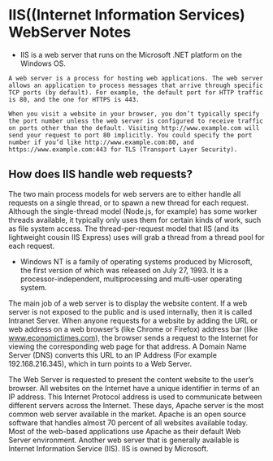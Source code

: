 # IIS((Internet Information Services) WebServer Notes

- IIS is a web server that runs on the Microsoft .NET platform on the Windows OS.

```
A web server is a process for hosting web applications. The web server allows an application to process messages that arrive through specific TCP ports (by default). For example, the default port for HTTP traffic is 80, and the one for HTTPS is 443.

When you visit a website in your browser, you don’t typically specify the port number unless the web server is configured to receive traffic on ports other than the default. Visiting http://www.example.com will send your request to port 80 implicitly. You could specify the port number if you’d like http://www.example.com:80, and https://www.example.com:443 for TLS (Transport Layer Security).
```
## How does IIS handle web requests?
The two main process models for web servers are to either handle all requests on a single thread, or to spawn a new thread for each request. Although the single-thread model (Node.js, for example) has some worker threads available, it typically only uses them for certain kinds of work, such as file system access. The thread-per-request model that IIS (and its lightweight cousin IIS Express) uses will grab a thread from a thread pool for each request.

- Windows NT is a family of operating systems produced by Microsoft, the first version of which was released on July 27, 1993. It is a processor-independent, multiprocessing and multi-user operating system.

The main job of a web server is to display the website content. If a web server is not exposed to the public and is used internally, then it is called Intranet Server. When anyone requests for a website by adding the URL or web address on a web browser’s (like Chrome or Firefox) address bar (like www.economictimes.com), the browser sends a request to the Internet for viewing the corresponding web page for that address. A Domain Name Server (DNS) converts this URL to an IP Address (For example 192.168.216.345), which in turn points to a Web Server. 

The Web Server is requested to present the content website to the user’s browser. All websites on the Internet have a unique identifier in terms of an IP address. This Internet Protocol address is used to communicate between different servers across the Internet. These days, Apache server is the most common web server available in the market. Apache is an open source software that handles almost 70 percent of all websites available today. Most of the web-based applications use Apache as their default Web Server environment. Another web server that is generally available is Internet Information Service (IIS). IIS is owned by Microsoft.